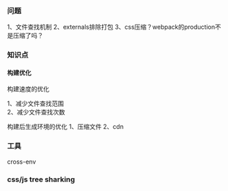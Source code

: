 ### 问题
1、文件查找机制
2、externals排除打包
3、css压缩？webpack的production不是压缩了吗？

### 知识点

#### 构建优化

构建速度的优化

1、减少文件查找范围  
2、减少文件查找次数  

构建后生成环境的优化
1、压缩文件
2、cdn

### 工具
cross-env

### css/js tree sharking

